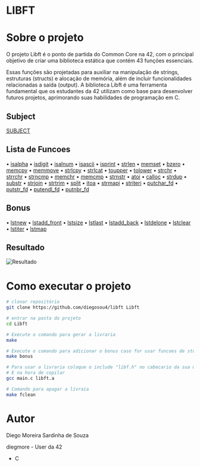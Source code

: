 # LIBFT


# Sobre o projeto

O projeto Libft é o ponto de partida do Common Core na 42, com o principal objetivo de criar uma biblioteca estática que contém 43 funções essenciais.

Essas funções são projetadas para auxiliar na manipulação de strings, estruturas (structs) e alocação de memória, além de 
incluir funcionalidades relacionadas a saída (output). A biblioteca Libft é uma ferramenta fundamental que os estudantes 
da 42 utilizam como base para desenvolver futuros projetos, aprimorando suas habilidades de programação em C. 

## Subject
  [SUBJECT](https://github.com/diegosou4/libft/blob/main/en.subject.pdf)

## Lista de Funcoes
• [isalpha](https://github.com/diegosou4/libft/blob/main/ft_isalpha.c) • [isdigit](https://github.com/diegosou4/libft/blob/main/ft_isdigit.c)
• [isalnum](https://github.com/diegosou4/libft/blob/main/ft_isalnum.c) • [isascii](https://github.com/diegosou4/libft/blob/main/ft_isascii.c)
• [isprint](https://github.com/diegosou4/libft/blob/main/ft_isprint.c) • [strlen](https://github.com/diegosou4/libft/blob/main/ft_strlen.c)
• [memset](https://github.com/diegosou4/libft/blob/main/ft_memset.c) • [bzero](https://github.com/diegosou4/libft/blob/main/ft_bzero.c)
• [memcpy](https://github.com/diegosou4/libft/blob/main/ft_memcpy.c) • [memmove](https://github.com/diegosou4/libft/blob/main/ft_memmove.c)
• [strlcpy](https://github.com/diegosou4/libft/blob/main/ft_strlcpy.c) • [strlcat](https://github.com/diegosou4/libft/blob/main/ft_strlcat.c)
• [toupper](https://github.com/diegosou4/libft/blob/main/ft_toupper.c) • [tolower](https://github.com/diegosou4/libft/blob/main/ft_tolower.c)
• [strchr](https://github.com/diegosou4/libft/blob/main/ft_strchr.c) • [strrchr](https://github.com/diegosou4/libft/blob/main/ft_strrchr.c)
• [strncmp](https://github.com/diegosou4/libft/blob/main/ft_strncmp.c) • [memchr](https://github.com/diegosou4/libft/blob/main/ft_memchr.c)
• [memcmp](https://github.com/diegosou4/libft/blob/main/ft_memcmp.c) • [strnstr](https://github.com/diegosou4/libft/blob/main/ft_strnstr.c)
• [atoi](https://github.com/diegosou4/libft/blob/main/ft_atoi.c) • [calloc](https://github.com/diegosou4/libft/blob/main/ft_calloc.c)
• [strdup](https://github.com/diegosou4/libft/blob/main/ft_strdup.c) • [substr](https://github.com/diegosou4/libft/blob/main/ft_substr.c)
• [strjoin](https://github.com/diegosou4/libft/blob/main/ft_strjoin.c) • [strtrim](https://github.com/diegosou4/libft/blob/main/ft_strtrim.c)
• [split](https://github.com/diegosou4/libft/blob/main/ft_split.c) • [itoa](https://github.com/diegosou4/libft/blob/main/ft_itoa.c)
• [strmapi](https://github.com/diegosou4/libft/blob/main/ft_strmapi.c) • [striteri](https://github.com/diegosou4/libft/blob/main/ft_striteri.c)
• [putchar_fd](https://github.com/diegosou4/libft/blob/main/ft_putchar_fd.c) • [putstr_fd](https://github.com/diegosou4/libft/blob/main/ft_putstr_fd.c)
• [putendl_fd](https://github.com/diegosou4/libft/blob/main/ft_putendl_fd.c) • [putnbr_fd](https://github.com/diegosou4/libft/blob/main/ft_putnbr_fd.c)


## Bonus
• [lstnew](https://github.com/diegosou4/libft/blob/main/ft_lstnew.c) • [lstadd_front](https://github.com/diegosou4/libft/blob/main/ft_lstadd_front.c)
• [lstsize](https://github.com/diegosou4/libft/blob/main/ft_lstsize.c) • [lstlast](https://github.com/diegosou4/libft/blob/main/ft_lstlast.c)
• [lstadd_back](https://github.com/diegosou4/libft/blob/main/ft_lstadd_back.c) • [lstdelone](https://github.com/diegosou4/libft/blob/main/ft_lstdelone.c)
• [lstclear](https://github.com/diegosou4/libft/blob/main/ft_lstclear.c) • [lstiter](https://github.com/diegosou4/libft/blob/main/ft_lstiter.c)
• [lstmap](https://github.com/diegosou4/libft/blob/main/ft_lstmap.c)

## Resultado
![Resultado](https://i.imgur.com/tsOITka.png)


# Como executar o projeto


```bash
# clonar repositório
git clone https://github.com/diegosou4/libft Libft

# entrar na pasta do projeto 
cd Libft

# Execute o comando para gerar a livraria
make

# Execute o comando para adicionar o bonus caso for usar funcoes de stuct
make bonus

# Para usar a livraria coloque o include "libf.h" no cabecario da sua main
# E na hora de copilar
gcc main.c libft.a

# Comando para apagar a livraia
make fclean
```


# Autor

Diego Moreira Sardinha de Souza

diegmore - User da 42
- C

